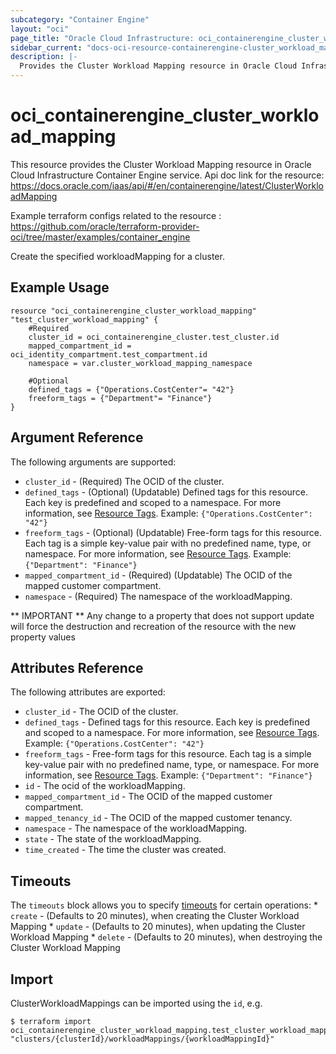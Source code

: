 ```yaml
---
subcategory: "Container Engine"
layout: "oci"
page_title: "Oracle Cloud Infrastructure: oci_containerengine_cluster_workload_mapping"
sidebar_current: "docs-oci-resource-containerengine-cluster_workload_mapping"
description: |-
  Provides the Cluster Workload Mapping resource in Oracle Cloud Infrastructure Container Engine service
---
```


# oci_containerengine_cluster_workload_mapping
This resource provides the Cluster Workload Mapping resource in Oracle Cloud Infrastructure Container Engine service.
Api doc link for the resource: https://docs.oracle.com/iaas/api/#/en/containerengine/latest/ClusterWorkloadMapping

Example terraform configs related to the resource : https://github.com/oracle/terraform-provider-oci/tree/master/examples/container_engine

Create the specified workloadMapping for a cluster.

## Example Usage

```hcl
resource "oci_containerengine_cluster_workload_mapping" "test_cluster_workload_mapping" {
	#Required
	cluster_id = oci_containerengine_cluster.test_cluster.id
	mapped_compartment_id = oci_identity_compartment.test_compartment.id
	namespace = var.cluster_workload_mapping_namespace

	#Optional
	defined_tags = {"Operations.CostCenter"= "42"}
	freeform_tags = {"Department"= "Finance"}
}
```

## Argument Reference

The following arguments are supported:

* `cluster_id` - (Required) The OCID of the cluster.
* `defined_tags` - (Optional) (Updatable) Defined tags for this resource. Each key is predefined and scoped to a namespace. For more information, see [Resource Tags](https://docs.cloud.oracle.com/iaas/Content/General/Concepts/resourcetags.htm). Example: `{"Operations.CostCenter": "42"}` 
* `freeform_tags` - (Optional) (Updatable) Free-form tags for this resource. Each tag is a simple key-value pair with no predefined name, type, or namespace. For more information, see [Resource Tags](https://docs.cloud.oracle.com/iaas/Content/General/Concepts/resourcetags.htm). Example: `{"Department": "Finance"}` 
* `mapped_compartment_id` - (Required) (Updatable) The OCID of the mapped customer compartment.
* `namespace` - (Required) The namespace of the workloadMapping.


** IMPORTANT **
Any change to a property that does not support update will force the destruction and recreation of the resource with the new property values

## Attributes Reference

The following attributes are exported:

* `cluster_id` - The OCID of the cluster.
* `defined_tags` - Defined tags for this resource. Each key is predefined and scoped to a namespace. For more information, see [Resource Tags](https://docs.cloud.oracle.com/iaas/Content/General/Concepts/resourcetags.htm). Example: `{"Operations.CostCenter": "42"}` 
* `freeform_tags` - Free-form tags for this resource. Each tag is a simple key-value pair with no predefined name, type, or namespace. For more information, see [Resource Tags](https://docs.cloud.oracle.com/iaas/Content/General/Concepts/resourcetags.htm). Example: `{"Department": "Finance"}` 
* `id` - The ocid of the workloadMapping.
* `mapped_compartment_id` - The OCID of the mapped customer compartment.
* `mapped_tenancy_id` - The OCID of the mapped customer tenancy.
* `namespace` - The namespace of the workloadMapping.
* `state` - The state of the workloadMapping.
* `time_created` - The time the cluster was created.

## Timeouts

The `timeouts` block allows you to specify [timeouts](https://registry.terraform.io/providers/oracle/oci/latest/docs/guides/changing_timeouts) for certain operations:
	* `create` - (Defaults to 20 minutes), when creating the Cluster Workload Mapping
	* `update` - (Defaults to 20 minutes), when updating the Cluster Workload Mapping
	* `delete` - (Defaults to 20 minutes), when destroying the Cluster Workload Mapping


## Import

ClusterWorkloadMappings can be imported using the `id`, e.g.

```
$ terraform import oci_containerengine_cluster_workload_mapping.test_cluster_workload_mapping "clusters/{clusterId}/workloadMappings/{workloadMappingId}" 
```

